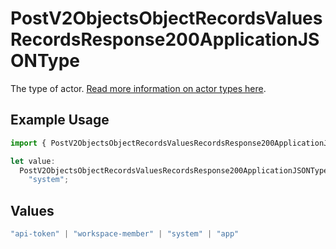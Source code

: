 # PostV2ObjectsObjectRecordsValuesRecordsResponse200ApplicationJSONType

The type of actor. [Read more information on actor types here](/docs/actors).

## Example Usage

```typescript
import { PostV2ObjectsObjectRecordsValuesRecordsResponse200ApplicationJSONType } from "attio-js/models/operations";

let value:
  PostV2ObjectsObjectRecordsValuesRecordsResponse200ApplicationJSONType =
    "system";
```

## Values

```typescript
"api-token" | "workspace-member" | "system" | "app"
```